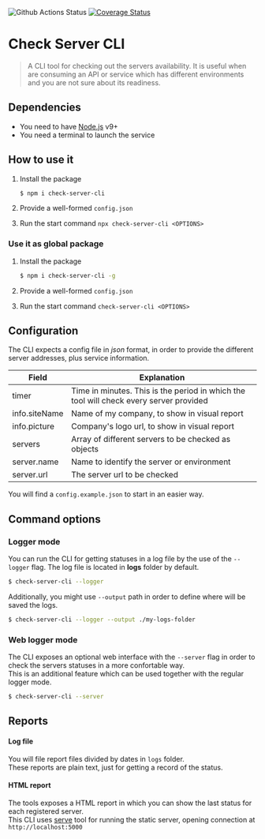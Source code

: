 ![Github Actions Status](https://github.com/goncedillo/check-server-cli/workflows/CheckServerCLI-workflow/badge.svg)  [![Coverage Status](https://coveralls.io/repos/github/goncedillo/check-server-cli/badge.svg?branch=master)](https://coveralls.io/github/goncedillo/check-server-cli?branch=master)

# Check Server CLI

> A CLI tool for checking out the servers availability. It is useful when are consuming an API or service which has different environments and you are not sure about its readiness.

## Dependencies

- You need to have [Node.js](https://nodejs.org/) v9+
- You need a terminal to launch the service

## How to use it

1. Install the package

    ```bash
    $ npm i check-server-cli
    ```

2. Provide a well-formed `config.json`
3. Run the start command `npx check-server-cli <OPTIONS>`

### Use it as global package  

1. Install the package

    ```bash
    $ npm i check-server-cli -g
    ```

2. Provide a well-formed `config.json`
3. Run the start command `check-server-cli <OPTIONS>`

## Configuration

The CLI expects a config file in *json* format, in order to provide the different server addresses, plus service information.

| Field | Explanation |
| ------ |------------|
| timer | Time in minutes. This is the period in which the tool will check every server provided |
| info.siteName | Name of my company, to show in visual report |
| info.picture | Company's logo url, to show in visual report |
| servers | Array of different servers to be checked as objects |
| server.name | Name to identify the server or environment |
| server.url | The server url to be checked |

You will find a `config.example.json` to start in an easier way.

## Command options

### Logger mode

You can run the CLI for getting statuses in a log file by the use of the `--logger` flag. The log file is located in **logs** folder by default.

```bash
$ check-server-cli --logger
```

Additionally, you might use `--output` path in order to define where will be saved the logs.

```bash
$ check-server-cli --logger --output ./my-logs-folder
```

### Web logger mode

The CLI exposes an optional web interface with the `--server` flag in order to check the servers statuses in a more confortable way.  
This is an additional feature which can be used together with the regular logger mode.

```bash
$ check-server-cli --server 
```

## Reports

#### Log file

You will file report files divided by dates in `logs` folder.  
These reports are plain text, just for getting a record of the status.

#### HTML report

The tools exposes a HTML report in which you can show the last status for each registered server.  
This CLI uses [serve](https://www.npmjs.com/package/serve) tool for running the static server, opening connection at `http://localhost:5000`